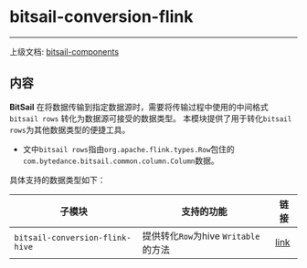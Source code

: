 # bitsail-conversion-flink

-----

上级文档: [bitsail-components](../README.md)

## 内容

**BitSail** 在将数据传输到指定数据源时，需要将传输过程中使用的中间格式 `bitsail rows` 转化为数据源可接受的数据类型。
本模块提供了用于转化`bitsail rows`为其他数据类型的便捷工具。

- 文中`bitsail rows`指由`org.apache.flink.types.Row`包住的`com.bytedance.bitsail.common.column.Column`数据。

具体支持的数据类型如下：

| 子模块                             | 支持的功能                        | 链接                         |
|---------------------------------|------------------------------|----------------------------|
| `bitsail-conversion-flink-hive` | 提供转化`Row`为hive `Writable`的方法 | [link](hive-convert.md) |


